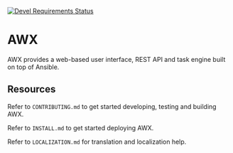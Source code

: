 [![Devel Requirements Status](https://requires.io/github/ansible/awx/requirements.svg?branch=devel)](https://requires.io/github/ansible/awx/requirements/?branch=devel)

AWX
=============

AWX provides a web-based user interface, REST API and task engine built on top of
Ansible.

Resources
---------

Refer to `CONTRIBUTING.md` to get started developing, testing and building AWX.

Refer to `INSTALL.md` to get started deploying AWX.

Refer to `LOCALIZATION.md` for translation and localization help.
